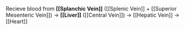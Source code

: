 Recieve blood from **[[Splanchic Vein]]** ([[Splenic Vein]] + [[Superior Mesenteric Vein]]) -> **[[Liver]]** ([[Central Vein]]) -> [[Hepatic Vein]] -> [[Heart]]